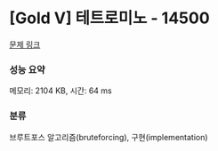 # [Gold V] 테트로미노 - 14500 

[문제 링크](https://www.acmicpc.net/problem/14500) 

### 성능 요약

메모리: 2104 KB, 시간: 64 ms

### 분류

브루트포스 알고리즘(bruteforcing), 구현(implementation)

